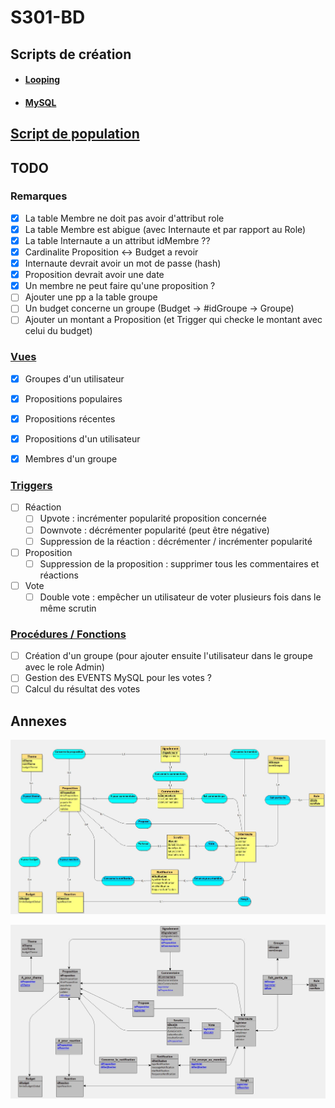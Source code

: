 # S301-BD

## Scripts de création

- #### [Looping](./MEA-SR.txt)
- #### [MySQL](./creation.sql)

## [Script de population](./population.sql)

## TODO

### Remarques

- [x] La table Membre ne doit pas avoir d'attribut role
- [x] La table Membre est abigue (avec Internaute et par rapport au Role)
- [x] La table Internaute a un attribut idMembre ??
- [x] Cardinalite Proposition <-> Budget a revoir
- [x] Internaute devrait avoir un mot de passe (hash)
- [x] Proposition devrait avoir une date
- [x] Un membre ne peut faire qu'une proposition ?
- [ ] Ajouter une pp a la table groupe
- [ ] Un budget concerne un groupe (Budget -> #idGroupe -> Groupe)
- [ ] Ajouter un montant a Proposition (et Trigger qui checke le montant avec celui du budget)

### [Vues](./vues.sql)

- [x] Groupes d'un utilisateur
- [x] Propositions populaires
- [x] Propositions récentes
- [x] Propositions d'un utilisateur
- [x] Membres d'un groupe


### [Triggers](./triggers.sql)

- [ ] Réaction
  - [ ] Upvote : incrémenter popularité proposition concernée
  - [ ] Downvote : décrémenter popularité (peut être négative)
  - [ ] Suppression de la réaction : décrémenter / incrémenter popularité
- [ ] Proposition
  - [ ] Suppression de la proposition : supprimer tous les commentaires et réactions
- [ ] Vote
  - [ ] Double vote : empêcher un utilisateur de voter plusieurs fois dans le même scrutin

### [Procédures / Fonctions](./functions.sql)

- [ ] Création d'un groupe (pour ajouter ensuite l'utilisateur dans le groupe avec le role Admin)
- [ ] Gestion des EVENTS MySQL pour les votes ?
- [ ] Calcul du résultat des votes

## Annexes

![MCD](./MEA.jpg)

![SR](./SR.jpg)
